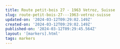 ```yaml
---
title: Route petit-bois 27 - 1963 Vetroz, Suisse
slug: route-petit-bois-27---1963-vetroz-suisse
updated-on: '2024-03-12T09:29:02.149Z'
created-on: '2024-03-12T09:29:02.149Z'
published-on: '2024-03-12T09:29:45.564Z'
layout: '[markers].html'
tags: markers
---
```



